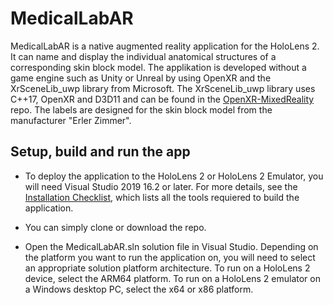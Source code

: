 # MedicalLabAR
MedicalLabAR is a native augmented reality application for the HoloLens 2. It can name and display the individual anatomical structures of a corresponding skin block model. The applikation is developed without a game engine such as Unity or Unreal by using OpenXR and the XrSceneLib_uwp library from Microsoft. The XrSceneLib_uwp library uses C++17, OpenXR and D3D11 and can be found in the [OpenXR-MixedReality](https://github.com/microsoft/OpenXR-MixedReality) repo. The labels are designed for the skin block model from the manufacturer "Erler Zimmer". 

## Setup, build and run the app
- To deploy the application to the HoloLens 2 or HoloLens 2 Emulator, you will need Visual Studio 2019 16.2 or later. For more details, see the [Installation 
Checklist](https://learn.microsoft.com/en-us/windows/mixed-reality/develop/install-the-tools#installation-checklist), which lists all the tools requiered to build the application.

- You can simply clone or download the repo.

- Open the MedicalLabAR.sln solution file in Visual Studio. Depending on the platform you want to run the application on, you will need to select an appropriate solution platform architecture. To run on a HoloLens 2 device, select the ARM64 platform. To run on a HoloLens 2 emulator on a Windows desktop PC, select the x64 or x86 platform. 
